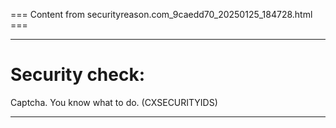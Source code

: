 === Content from securityreason.com_9caedd70_20250125_184728.html ===


---

# Security check:

Captcha. You know what to do. (CXSECURITYIDS)

---


